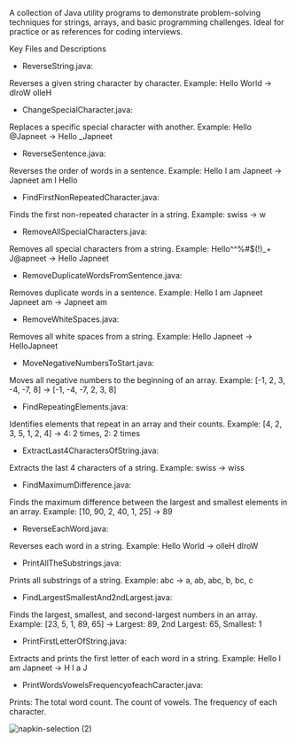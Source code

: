 A collection of Java utility programs to demonstrate problem-solving techniques for strings, arrays, and basic programming challenges. Ideal for practice or as references for coding interviews.

Key Files and Descriptions

- ReverseString.java:

Reverses a given string character by character.
Example: Hello World → dlroW olleH

- ChangeSpecialCharacter.java:

Replaces a specific special character with another.
Example: Hello @Japneet → Hello _Japneet

- ReverseSentence.java:

Reverses the order of words in a sentence.
Example: Hello I am Japneet → Japneet am I Hello

- FindFirstNonRepeatedCharacter.java:

Finds the first non-repeated character in a string.
Example: swiss → w

- RemoveAllSpecialCharacters.java:

Removes all special characters from a string.
Example: Hello^^%#$(!)_+ J@apneet → Hello Japneet

- RemoveDuplicateWordsFromSentence.java:

Removes duplicate words in a sentence.
Example: Hello I am Japneet Japneet am → Japneet am

- RemoveWhiteSpaces.java:

Removes all white spaces from a string.
Example: Hello Japneet → HelloJapneet

- MoveNegativeNumbersToStart.java:

Moves all negative numbers to the beginning of an array.
Example: [-1, 2, 3, -4, -7, 8] → [-1, -4, -7, 2, 3, 8]

- FindRepeatingElements.java:

Identifies elements that repeat in an array and their counts.
Example: [4, 2, 3, 5, 1, 2, 4] → 4: 2 times, 2: 2 times

- ExtractLast4CharactersOfString.java:

Extracts the last 4 characters of a string.
Example: swiss → wiss

- FindMaximumDifference.java:

Finds the maximum difference between the largest and smallest elements in an array.
Example: [10, 90, 2, 40, 1, 25] → 89

- ReverseEachWord.java:

Reverses each word in a string.
Example: Hello World → olleH dlroW

- PrintAllTheSubstrings.java:

Prints all substrings of a string.
Example: abc → a, ab, abc, b, bc, c

- FindLargestSmallestAnd2ndLargest.java:

Finds the largest, smallest, and second-largest numbers in an array.
Example: [23, 5, 1, 89, 65] → Largest: 89, 2nd Largest: 65, Smallest: 1

- PrintFirstLetterOfString.java:

Extracts and prints the first letter of each word in a string.
Example: Hello I am Japneet → H I a J

- PrintWordsVowelsFrequencyofeachCaracter.java:

Prints:
The total word count.
The count of vowels.
The frequency of each character.

![napkin-selection (2)](https://github.com/user-attachments/assets/1e4e3731-79a3-4503-92d6-3511e03f12ca)


